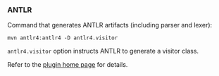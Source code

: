 
### ANTLR

Command that generates ANTLR artifacts (including parser and lexer):

```
mvn antlr4:antlr4 -D antlr4.visitor
```

`antlr4.visitor` option instructs ANTLR to generate a visitor class.

Refer to the [plugin home page](https://www.antlr.org/api/maven-plugin/latest/usage.html) for details.
